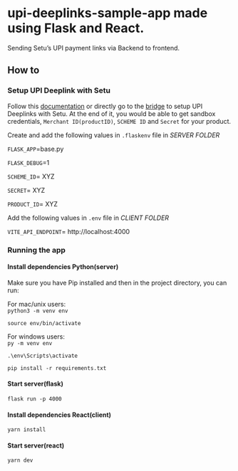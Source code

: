 # upi-deeplinks-sample-app made using Flask and React.

Sending Setu’s UPI payment links via Backend to frontend.

## How to

### Setup UPI Deeplink with Setu

Follow this [documentation](https://docs.setu.co/payments/upi-deeplinks/quickstart) or directly go to the [bridge](https://bridge.setu.co/) to setup UPI Deeplinks with Setu. At the end of it, you would be able to get sandbox credentials, `Merchant ID(productID)`, `SCHEME ID` and `Secret` for your product.

Create and add the following values in `.flaskenv` file in *SERVER FOLDER*

`FLASK_APP`=base.py<br/>

`FLASK_DEBUG`=1<br/>

`SCHEME_ID`= XYZ<br/>

`SECRET`= XYZ<br/>

`PRODUCT_ID`= XYZ<br/>

Add the following values in `.env` file in *CLIENT FOLDER*

`VITE_API_ENDPOINT`= http://localhost:4000



### Running the app


#### Install dependencies Python(server)

Make sure you have Pip installed and then in the project directory, you can run:<br/>

For mac/unix users:<br/>
`python3 -m venv env`<br/>

`source env/bin/activate`<br/>

For windows users: <br/>`py -m venv env`<br/>

`.\env\Scripts\activate`<br/>

`pip install -r requirements.txt`

#### Start server(flask)

`flask run -p 4000`

#### Install dependencies React(client)

`yarn install`

#### Start server(react)

`yarn dev`
